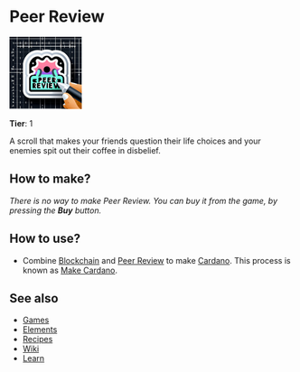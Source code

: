 # Peer Review

![](../images/item.peerreview.png)

**Tier**: 1

A scroll that makes your friends question their life choices and your enemies spit out their coffee in disbelief.

## How to make?

_There is no way to make Peer Review. You can buy it from the game, by pressing the **Buy** button._

## How to use?

* Combine [Blockchain](/wiki/elements/blockchain) and [Peer Review](/wiki/elements/peer-review) to make [Cardano](/wiki/elements/cardano). This process is known as [Make Cardano](/wiki/recipes/make-cardano).

## See also

* [Games](/wiki/games)
* [Elements](/wiki/elements)
* [Recipes](/wiki/recipes)
* [Wiki](/wiki/index)
* [Learn](/learn/index)